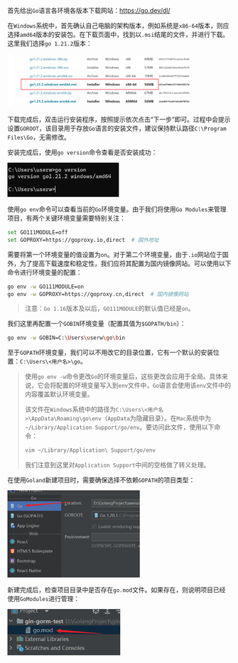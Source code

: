首先给出`Go`语言各环境各版本下载网站：https://go.dev/dl/

在`Windows`系统中，首先确认自己电脑的架构版本，例如系统是`x86-64`版本，则应选择`amd64`版本的安装包。在下载页面中，找到以`.msi`结尾的文件，并进行下载。这里我们选择`go 1.21.2`版本：

<img src="image/image-20240111122704209.png" alt="image-20240111122704209" style="zoom: 40%;" />

下载完成后，双击运行安装程序，按照提示依次点击“下一步”即可。过程中会提示设置`GOROOT`，该目录用于存放`Go`语言的安装文件，建议保持默认路径`C:\Program Files\Go`，无需修改。

安装完成后，使用`go version`命令查看是否安装成功：

<img src="image/image-20240111123102698.png" alt="image-20240111123102698" style="zoom:50%;" />

使用`go env`命令可以查看当前的`Go`环境变量。由于我们将使用`Go Modules`来管理项目，有两个关键环境变量需要特别关注：

```bash
set GO111MODULE=off
set GOPROXY=https://goproxy.io,direct  # 国外地址
```

需要将第一个环境变量的值设置为`on`。对于第二个环境变量，由于`.io`网站位于国外，为了提高下载速度和稳定性，我们应将其配置为国内镜像网站。可以使用以下命令进行环境变量的配置：

```bash
go env -w GO111MODULE=on
go env -w GOPROXY=https://goproxy.cn,direct  # 国内镜像网站
```

> 注意：`Go 1.16`版本及以后，`GO111MODULE`的默认值已经是`on`。

我们这里再配置一个`GOBIN`环境变量（配置其值为`$GOPATH/bin`）：

```bash
go env -w GOBIN=C:\Users\userw\go\bin
```

至于`GOPATH`环境变量，我们可以不用改它的目录位置，它有一个默认的安装位置：`C:\Users\<用户名>\go`。

> 使用`go env -w`命令更改`Go`的环境变量后，这些更改会应用于全局。具体来说，它会将配置的环境变量写入到`env`文件中，`Go`语言会使用该`env`文件中的内容覆盖默认环境变量。
>
> 该文件在`Windows`系统中的路径为`C:\Users\<用户名>\AppData\Roaming\go\env`（`AppData`为隐藏目录）。在`Mac`系统中为`~/Library/Application Support/go/env`。要访问此文件，使用以下命令：
>
> ```sh
>vim ~/Library/Application\ Support/go/env
> ```
>
> 我们注意到这里对`Application Support`中间的空格做了转义处理。

在使用`Goland`新建项目时，需要确保选择不依赖`GOPATH`的项目类型：

<img src="image/image-20231219100125281.png" alt="image-20231219100125281" style="zoom: 50%;" />

新建完成后，检查项目目录中是否存在`go.mod`文件。如果存在，则说明项目已经使用`GoModules`进行管理：

<img src="image/image-20231219100220039.png" alt="image-20231219100220039" style="zoom: 67%;" />